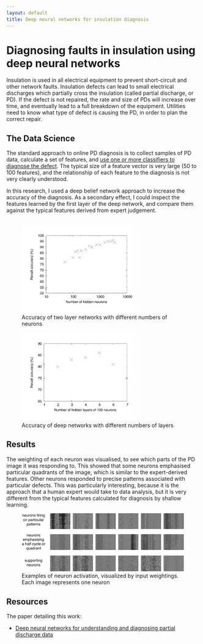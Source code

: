 ```yaml
---
layout: default
title: Deep neural networks for insulation diagnosis
---
```


# Diagnosing faults in insulation using deep neural networks

Insulation is used in all electrical equipment to prevent short-circuit and
other network faults. Insulation defects can lead to small electrical
discharges which partially cross the insulation (called partial discharge,
or PD). If the defect is not repaired, the rate and size of PDs will
increase over time, and eventually lead to a full breakdown of the
equipment. Utilities need to know what type of defect is causing the PD, in
order to plan the correct repair.

## The Data Science

The standard approach to online PD diagnosis is to collect samples of PD
data, calculate a set of features, and [use one or more classifiers to
diagnose the defect][evcomb]. The typical size of a feature vector is very
large (50 to 100 features), and the relationship of each feature to the
diagnosis is not very clearly understood.

[evcomb]:   http://strathprints.strath.ac.uk/11785/

In this research, I used a deep belief network approach to increase the
accuracy of the diagnosis. As a secondary effect, I could inspect the
features learned by the first layer of the deep network, and compare them
against the typical features derived from expert judgement.

<div style="float: left">
<figure>
<img src="/portfolio/assets/numneurons.pdf" alt="Recall accuracy of two layer networks with different numbers of neurons" width="300px">
<figcaption>Accuracy of two layer networks with different numbers of neurons</figcaption>
</figure>
</div>

<div style="float: auto">
<figure>
<img src="/portfolio/assets/numlayers.pdf" alt="Recall accuracy of deep networks with different numbers of layers" width="300px">
<figcaption>Accuracy of deep networks with different numbers of layers</figcaption>
</figure>
</div>


## Results

The weighting of each neuron was visualised, to see which parts of the PD
image it was responding to. This showed that some neurons emphasised
particular quadrants of the image, which is similar to the expert-derived
features. Other neurons responded to precise patterns associated with
particular defects. This was particularly interesting, because it is the
approach that a human expert would take to data analysis, but it is very
different from the typical features calculated for diagnosis by shallow
learning.

<figure>
<img src="/portfolio/assets/neuronpics.pdf" alt="Examples of neuron activation, visualized by input weightings. Each image represents one neuron">
<figcaption>Examples of neuron activation, visualized by input weightings. Each image represents one neuron</figcaption>
</figure>

## Resources

The paper detailing this work:

- [Deep neural networks for understanding and diagnosing partial discharge data][conf]

[conf]:     http://strathprints.strath.ac.uk/53898/

